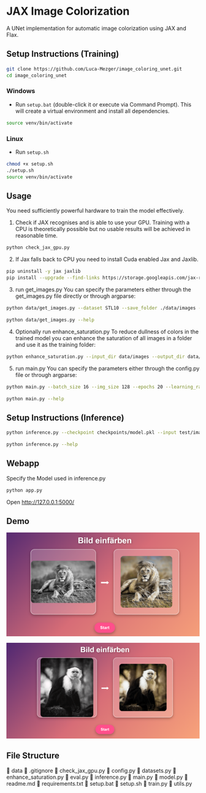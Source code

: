 # JAX Image Colorization

A UNet implementation for automatic image colorization using JAX and Flax.

## Setup Instructions (Training)

```bash
git clone https://github.com/Luca-Mezger/image_coloring_unet.git
cd image_coloring_unet
```

### Windows
- Run `setup.bat` (double-click it or execute via Command Prompt). This will create a virtual environment and install all dependencies.
```bash
source venv/bin/activate
```

### Linux
- Run `setup.sh`
```bash
chmod +x setup.sh 
./setup.sh 
source venv/bin/activate
```

## Usage
You need sufficiently powerful hardware to train the model effectively.
1. Check if JAX recognises and is able to use your GPU. Training with a CPU is theoretically possible but no usable results will be achieved in reasonable time.
```bash
python check_jax_gpu.py
```
2. If Jax falls back to CPU you need to install Cuda enabled Jax and Jaxlib.
```bash
pip uninstall -y jax jaxlib
pip install --upgrade --find-links https://storage.googleapis.com/jax-releases/jax_cuda_releases.html jax[cuda]
```
3. run get_images.py
You can specify the parameters either through the get_images.py file directly or through argparse:
```bash
python data/get_images.py --dataset STL10 --save_folder ./data/images --num_images 1000 --img_size 256
```
```bash
python data/get_images.py --help
```
4. Optionally run enhance_saturation.py
To reduce dullness of colors in the trained model you can enhance the saturation of all images in a folder and use it as the training folder:
```bash
python enhance_saturation.py --input_dir data/images --output_dir data/images_saturated --saturation 1.8
```
5. run main.py
You can specify the parameters either through the config.py file or through argparse:
```bash
python main.py --batch_size 16 --img_size 128 --epochs 20 --learning_rate 0.0005 --seed 1234 --checkpoint_path checkpoints/new_model.pkl
```
```bash
python main.py --help
```

## Setup Instructions (Inference)
```bash
python inference.py --checkpoint checkpoints/model.pkl --input test/image_4_black_white.png
```
```bash
python inference.py --help
```

## Webapp
Specify the Model used in inference.py
```bash
python app.py
```
Open http://127.0.0.1:5000/

## Demo
<p align="center">
  <img src="assets/lion.png" alt="Demo – grayscale vs. colourised" width="600"/>
</p>
<p align="center">
  <img src="assets/kapuziner.png" alt="Demo – grayscale vs. colourised" width="600"/>
</p>

## File Structure
📂 data
📄 .gitignore
📄 check_jax_gpu.py
📄 config.py
📄 datasets.py
📄 enhance_saturation.py
📄 eval.py
📄 inference.py
📄 main.py
📄 model.py
📄 readme.md
📄 requirements.txt
📄 setup.bat
📄 setup.sh
📄 train.py
📄 utils.py
